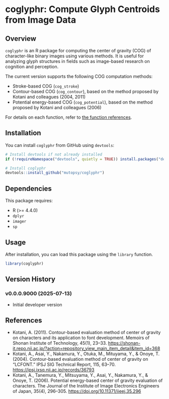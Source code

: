 # coglyphr: Compute Glyph Centroids from Image Data

## Overview

`coglyphr` is an R package for computing the center of gravity (COG) of character-like binary images using various methods. It is useful for analyzing glyph structures in fields such as image-based research on cognition and perception.

The current version supports the following COG computation methods:

* Stroke-based COG (`cog_stroke`)  
* Contour-based COG (`cog_contour`), based on the method proposed by Kotani and colleagues (2004, 2011)  
* Potential energy-based COG (`cog_potential`), based on the method proposed by Kotani and colleagues (2006)

For details on each function, refer to [the function references](https://mutopsy.github.io/coglyphr/reference/).

## Installation  

You can install `coglyphr` from GitHub using `devtools`:  

```r
# Install devtools if not already installed
if (!requireNamespace("devtools", quietly = TRUE)) install.packages("devtools")

# Install coglyphr
devtools::install_github("mutopsy/coglyphr")
```

## Dependencies  

This package requires:  
* R (>= 4.4.0)  
* `dplyr`  
* `imager`  
* `sp`

## Usage

After installation, you can load this package using the `library` function.

```r
library(coglyphr)
```
## Version History

### v0.0.0.9000 (2025-07-13)   
- Initial developer version

## References

* Kotani, A. (2011). Contour-based evaluation method of center of gravity on characters and its application to font development. Memoirs of Shonan Institute of Technology, 45(1), 23–33. https://shonan-it.repo.nii.ac.jp/?action=repository_view_main_item_detail&item_id=368
* Kotani, A., Asai, Y., Nakamura, Y., Otuka, M., Mituyama, Y., & Onoye, T. (2004). Contour-based evaluation method of center of gravity on “LCFONT.” IPSJ SIG Technical Report, 115, 63–70. https://ipsj.ixsq.nii.ac.jp/records/36793
* Kotani, A., Tanemura, Y., Mitsuyama, Y., Asai, Y., Nakamura, Y., & Onoye, T. (2006). Potential energy-based center of gravity evaluation of characters. The Journal of the Institute of Image Electronics Engineers of Japan, 35(4), 296–305. https://doi.org/10.11371/iieej.35.296
